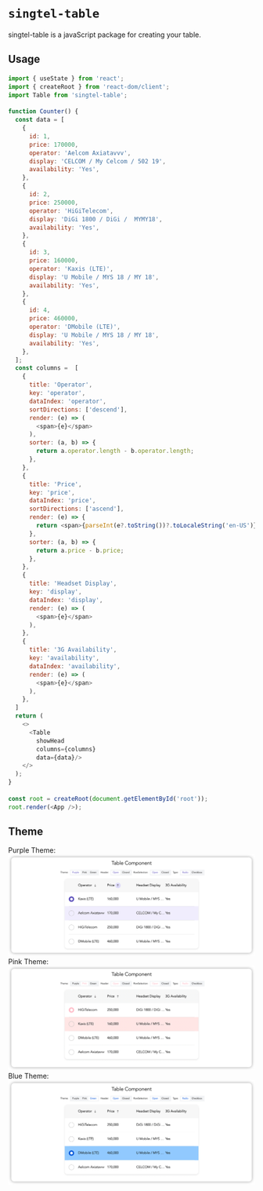 # `singtel-table`

singtel-table is a javaScript package for creating your table.

## Usage

```js
import { useState } from 'react';
import { createRoot } from 'react-dom/client';
import Table from 'singtel-table';

function Counter() {
  const data = [
    {
      id: 1,
      price: 170000,
      operator: 'Aelcom Axiatavvv',
      display: 'CELCOM / My Celcom / 502 19',
      availability: 'Yes',
    },
    {
      id: 2,
      price: 250000,
      operator: 'HiGiTelecom',
      display: 'DiGi 1800 / DiGi /  MYMY18',
      availability: 'Yes',
    },
    {
      id: 3,
      price: 160000,
      operator: 'Kaxis (LTE)',
      display: 'U Mobile / MYS 18 / MY 18',
      availability: 'Yes',
    },
    {
      id: 4,
      price: 460000,
      operator: 'DMobile (LTE)',
      display: 'U Mobile / MYS 18 / MY 18',
      availability: 'Yes',
    },
  ];
  const columns =  [
    {
      title: 'Operator',
      key: 'operator',
      dataIndex: 'operator',
      sortDirections: ['descend'],
      render: (e) => (
        <span>{e}</span>
      ),
      sorter: (a, b) => {
        return a.operator.length - b.operator.length;
      },
    },
    {
      title: 'Price',
      key: 'price',
      dataIndex: 'price',
      sortDirections: ['ascend'],
      render: (e) => {
        return <span>{parseInt(e?.toString())?.toLocaleString('en-US')}</span>;
      },
      sorter: (a, b) => {
        return a.price - b.price;
      },
    },
    {
      title: 'Headset Display',
      key: 'display',
      dataIndex: 'display',
      render: (e) => (
        <span>{e}</span>
      ),
    },
    {
      title: '3G Availability',
      key: 'availability',
      dataIndex: 'availability',
      render: (e) => (
        <span>{e}</span>
      ),
    },
  ]
  return (
    <>
      <Table  
        showHead
        columns={columns}
        data={data}/>
    </>
  );
}

const root = createRoot(document.getElementById('root'));
root.render(<App />);
```
## Theme
Purple Theme:
![Purple Theme logo](https://github.com/arianshi/singtel-next/blob/main/packages/singtel-table/demo/purple_theme.png "Purple Theme")
Pink Theme:
![Pink Theme logo](https://github.com/arianshi/singtel-next/blob/main/packages/singtel-table/demo/pink_theme.png "Purple Theme")
Blue Theme:
![Blue Theme logo](https://github.com/arianshi/singtel-next/blob/main/packages/singtel-table/demo/blue_theme.png "Purple Theme")




